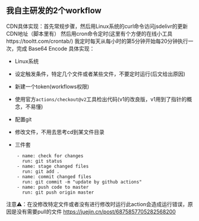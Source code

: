 ## 我自主研发的2个workflow
CDN具体实现：首先常规步骤，然后用Linux系统的curl命令访问jsdelivr的更新CDN地址（脚本里有）
然后用cron命令定时(这里有个方便的在线小工具https://tooltt.com/crontab/) 我定时每天从每小时的第5分钟开始每20分钟执行一次，完成
Base64 Encode 具体实现：
* Linux系统
* 设定触发条件，特定几个文件或者某些文件，不要定时运行(后文给出原因)

* 新建一个token(workflows权限)
* 使用官方`actions/checkout@v2`工具检出代码(v1的改良版，v1用到了指针的概念，不易懂)
* 配置git
* 修改文件，不用去思考cd到某文件目录
* 三件套
```
    - name: check for changes
      run: git status
    - name: stage changed files
      run: git add .
    - name: commit changed files
      run: git commit -m "update by github actions"
    - name: push code to master
      run: git push origin master
```
注意⚠️：在没修改特定文件或者没有进行修改时运行此action会造成运行错误，原因是没有需要pull的文件
https://juejin.cn/post/6875857705282568200

